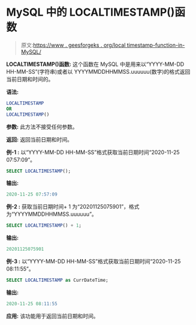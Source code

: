 # MySQL 中的 LOCALTIMESTAMP()函数

> 原文:[https://www . geesforgeks . org/local timestamp-function-in-MySQL/](https://www.geeksforgeeks.org/localtimestamp-function-in-mysql/)

**LOCALTIMESTAMP()函数:**
这个函数在 MySQL 中是用来以“YYYY-MM-DD HH-MM-SS”(字符串)或者以 YYYYMMDDHHMMSS.uuuuuu(数字)的格式返回当前日期和时间的。

**语法:**

```sql
LOCALTIMESTAMP
OR
LOCALTIMESTAMP()
```

**参数:**
此方法不接受任何参数。

**返回:**
返回当前日期和时间。

**例-1 :**
以“YYYY-MM-DD HH-MM-SS”格式获取当前日期时间“2020-11-25 07:57:09”。

```sql
SELECT LOCALTIMESTAMP();
```

**输出:**

```sql
2020-11-25 07:57:09
```

**例-2 :**
获取当前日期时间+ 1 为“20201125075901”，格式为“YYYYMMDDHHMMSS.uuuuuu”。

```sql
SELECT LOCALTIMESTAMP() + 1;
```

**输出:**

```sql
20201125075901

```

**例-3 :**
以“YYYY-MM-DD HH-MM-SS”格式获取当前日期时间“2020-11-25 08:11:55”。

```sql
SELECT LOCALTIMESTAMP as CurrDateTime;
```

**输出:**

```sql
2020-11-25 08:11:55
```

**应用:**
该功能用于返回当前日期和时间。